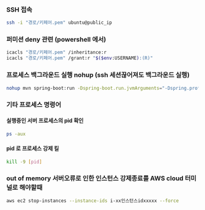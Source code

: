 ### SSH 접속

```bash
ssh -i "경로/키페어.pem" ubuntu@public_ip
```

### 퍼미션 deny 관련 (powershell 에서)

```bash
icacls "경로/키페어.pem" /inheritance:r
icacls "경로/키페어.pem" /grant:r "$($env:USERNAME):(R)"
```

### 프로세스 백그라운드 실행 nohup (ssh 세션끊어져도 백그라운드 실행)

```bash
nohup mvn spring-boot:run -Dspring-boot.run.jvmArguments="-Dspring.profiles.active=prod" &
```

### 기타 프로세스 명령어

#### 실행중인 서버 프로세스의 pid 확인

```bash
ps -aux
```

#### pid 로 프로세스 강제 킬

```bash
kill -9 [pid]
```

### out of memory 서버오류로 인한 인스턴스 강제종료를 AWS cloud 터미널로 해야할때

```bash
aws ec2 stop-instances --instance-ids i-xx인스턴스idxxxxx --force
```
